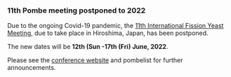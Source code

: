 ### 11th Pombe meeting postponed to 2022
<!-- pombase_flags: frontpage -->
<!-- newsfeed_thumbnail: pombe2022-32px.png -->

Due to the ongoing Covid-19 pandemic, the [11th International Fission
Yeast Meeting](http://www.fission-yeast2022.org/), due to take place
in Hiroshima, Japan, has been postponed.

The new dates will be **12th (Sun -17th (Fri) June, 2022**.

Please see the [conference website](http://www.fission-yeast2022.org/)
and pombelist for further announcements.
